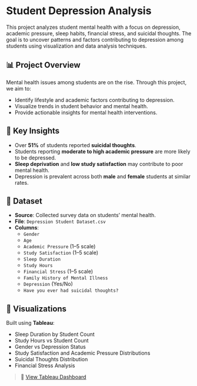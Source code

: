 # Student Depression Analysis

This project analyzes student mental health with a focus on depression, academic pressure, sleep habits, financial stress, and suicidal thoughts. The goal is to uncover patterns and factors contributing to depression among students using visualization and data analysis techniques.

## 📊 Project Overview

Mental health issues among students are on the rise. Through this project, we aim to:

- Identify lifestyle and academic factors contributing to depression.
- Visualize trends in student behavior and mental health.
- Provide actionable insights for mental health interventions.

## 🧠 Key Insights

- Over **51%** of students reported **suicidal thoughts**.
- Students reporting **moderate to high academic pressure** are more likely to be depressed.
- **Sleep deprivation** and **low study satisfaction** may contribute to poor mental health.
- Depression is prevalent across both **male** and **female** students at similar rates.

## 📁 Dataset

- **Source**: Collected survey data on students’ mental health.
- **File**: `Depression Student Dataset.csv`
- **Columns**:
  - `Gender`
  - `Age`
  - `Academic Pressure` (1–5 scale)
  - `Study Satisfaction` (1–5 scale)
  - `Sleep Duration`
  - `Study Hours`
  - `Financial Stress` (1–5 scale)
  - `Family History of Mental Illness`
  - `Depression` (Yes/No)
  - `Have you ever had suicidal thoughts?`

## 📌 Visualizations

Built using **Tableau**:

- Sleep Duration by Student Count
- Study Hours vs Student Count
- Gender vs Depression Status
- Study Satisfaction and Academic Pressure Distributions
- Suicidal Thoughts Distribution
- Financial Stress Analysis

> 📎 [View Tableau Dashboard](https://public.tableau.com/app/profile/kartik.trisal/viz/StudentDepressionAnalysis_17475313145520/StudentDepressionAnalysis?publish=yes)
